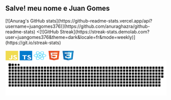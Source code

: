 ## Salve! meu nome e Juan Gomes

 <div>
  <a href="https://github.com/juangomes376"></a>
 [![Anurag's GitHub stats](https://github-readme-stats.vercel.app/api?username=juangomes376)](https://github.com/anuraghazra/github-readme-stats)
 <[![GitHub Streak](https://streak-stats.demolab.com?user=juangomes376&theme=dark&locale=fr&mode=weekly)](https://git.io/streak-stats)
</div>

<div style="display: inline_block"><br>
  <img align="center" alt="Rafa-Js" height="30" width="40" src="https://raw.githubusercontent.com/devicons/devicon/master/icons/javascript/javascript-plain.svg">
  <img align="center" alt="Rafa-Ts" height="30" width="40" src="https://raw.githubusercontent.com/devicons/devicon/master/icons/typescript/typescript-plain.svg">
  <img align="center" alt="Rafa-React" height="30" width="40" src="https://raw.githubusercontent.com/devicons/devicon/master/icons/react/react-original.svg">
  <img align="center" alt="Rafa-HTML" height="30" width="40" src="https://raw.githubusercontent.com/devicons/devicon/master/icons/html5/html5-original.svg">
  <img align="center" alt="Rafa-CSS" height="30" width="40" src="https://raw.githubusercontent.com/devicons/devicon/master/icons/css3/css3-original.svg">
  
</div>

<div > 
  

 
 <img align="center" alt="Rafa-CSS" src="https://raw.githubusercontent.com/juangomes376/juangomes376/9228f4a2601f3e7ca12f5e7db15daf9628c6f935/github-contribution-grid-snake-dark.svg">
 
</div>

